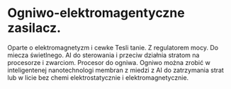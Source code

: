 # Ogniwo-elektromagentyczne zasilacz.
Oparte o elektromagnetyzm i cewke Tesli tanie. 
Z regulatorem mocy. 
Do miecza świetlnego. 
AI do sterowania i przeciw działnia stratom na procesorze i zwarciom. 
Procesor do ogniwa. Ogniwo można zrobić w inteligentenej nanotechnologi membran z miedzi z AI do zatrzymania strat lub w licie bez chemi elektrostatycznie i elektromagnetycznie.  

